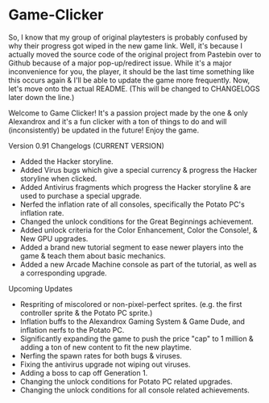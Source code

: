 # Game-Clicker
So, I know that my group of original playtesters is probably confused by why their progress got wiped in the new game link.
Well, it's because I actually moved the source code of the original project from Pastebin over to Github because of a major pop-up/redirect issue.
While it's a major inconvenience for you, the player, it should be the last time something like this occurs again & I'll be able to update the game more frequently.
Now, let's move onto the actual README. (This will be changed to CHANGELOGS later down the line.)

Welcome to Game Clicker! It's a passion project made by the one & only Alexandrox and it's a fun clicker with a ton of things to do and will (inconsistently) be updated in the future! Enjoy the game.

Version 0.91 Changelogs (CURRENT VERSION)
- Added the Hacker storyline.
- Added Virus bugs which give a special currency & progress the Hacker storyline when clicked.
- Added Antivirus fragments which progress the Hacker storyline & are used to purchase a special upgrade.
- Nerfed the inflation rate of all consoles, specifically the Potato PC's inflation rate.
- Changed the unlock conditions for the Great Beginnings achievement.
- Added unlock criteria for the Color Enhancement, Color the Console!, & New GPU upgrades.
- Added a brand new tutorial segment to ease newer players into the game & teach them about basic mechanics.
- Added a new Arcade Machine console as part of the tutorial, as well as a corresponding upgrade.


Upcoming Updates
- Respriting of miscolored or non-pixel-perfect sprites. (e.g. the first controller sprite & the Potato PC sprite.)
- Inflation buffs to the Alexandrox Gaming System & Game Dude, and inflation nerfs to the Potato PC.
- Significantly expanding the game to push the price "cap" to 1 million & adding a ton of new content to fit the new playtime.
- Nerfing the spawn rates for both bugs & viruses.
- Fixing the antivirus upgrade not wiping out viruses.
- Adding a boss to cap off Generation 1.
- Changing the unlock conditions for Potato PC related upgrades.
- Changing the unlock conditions for all console related achievements.
